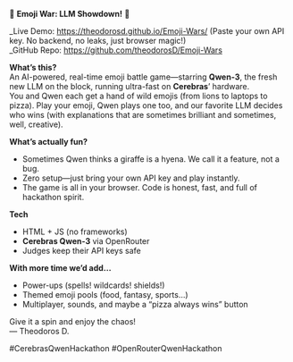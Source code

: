🥳 **Emoji War: LLM Showdown!** 🚀

_Live Demo: https://theodorosd.github.io/Emoji-Wars/ (Paste your own API key. No backend, no leaks, just browser magic!)  
_GitHub Repo: https://github.com/theodorosD/Emoji-Wars

**What’s this?**  
An AI-powered, real-time emoji battle game—starring **Qwen-3**, the fresh new LLM on the block, running ultra-fast on **Cerebras**’ hardware.  
You and Qwen each get a hand of wild emojis (from lions to laptops to pizza). Play your emoji, Qwen plays one too, and our favorite LLM decides who wins (with explanations that are sometimes brilliant and sometimes, well, creative).

**What’s actually fun?**
- Sometimes Qwen thinks a giraffe is a hyena. We call it a feature, not a bug.
- Zero setup—just bring your own API key and play instantly.
- The game is all in your browser. Code is honest, fast, and full of hackathon spirit.

**Tech**
- HTML + JS (no frameworks)
- **Cerebras Qwen-3** via OpenRouter
- Judges keep their API keys safe

**With more time we’d add…**
- Power-ups (spells! wildcards! shields!)
- Themed emoji pools (food, fantasy, sports…)
- Multiplayer, sounds, and maybe a “pizza always wins” button

Give it a spin and enjoy the chaos!  
— Theodoros D.

#CerebrasQwenHackathon #OpenRouterQwenHackathon
